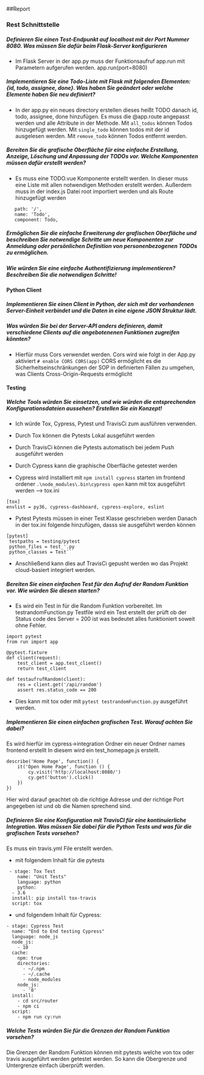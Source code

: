 ##Report
### Rest Schnittstelle
##### Definieren Sie einen Test-Endpunkt auf localhost mit der Port Nummer 8080. Was müssen Sie dafür beim Flask-Server konfigurieren
- Im Flask Server in der app.py muss der Funktionsaufruf app.run mit Parametern aufgerufen werden. app.run(port=8080)

##### Implementieren Sie eine Todo-Liste mit Flask mit folgenden Elementen: {id, todo, assignee, done}. Was haben Sie geändert oder welche Elemente haben Sie neu definiert?
- In der app.py ein neues directory erstellen dieses heißt TODO danach id, todo, assignee, done hinzufügen. 
Es muss die @app.route angepasst werden und alle Attribute in der Methode.
Mit ``all_todos`` können Todos hinzugefügt werden. Mit ``single_todo`` können todos mit der id ausgelesen werden. Mit ``remove_todo`` können Todos entfernt werden.

##### Bereiten Sie die grafische Oberfläche für eine einfache Erstellung, Anzeige, Löschung und Anpassung der TODOs vor. Welche Komponenten müssen dafür erstellt werden?
- Es muss eine TODO.vue Komponente erstellt werden. In dieser muss eine Liste mit allen notwendigen Methoden erstellt werden.
Außerdem muss in der index.js Datei root importiert werden und als Route hinzugefügt werden 
```
   path: '/',
   name: 'Todo',
   component: Todo,
```

##### Ermöglichen Sie die einfache Erweiterung der grafischen Oberfläche und beschreiben Sie notwendige Schritte um neue Komponenten zur Anmeldung oder persönlichen Definition von personenbezogenen TODOs zu ermöglichen.

##### Wie würden Sie eine einfache Authentifizierung implementieren? Beschreiben Sie die notwendigen Schritte!

#### Python Client

##### Implementieren Sie einen Client in Python, der sich mit der vorhandenen Server-Einheit verbindet und die Daten in eine eigene JSON Struktur lädt.


##### Was würden Sie bei der Server-API anders definieren, damit verschiedene Clients auf die angebotenenen Funktionen zugreifen könnten?
- Hierfür muss Cors verwendet werden. Cors wird wie folgt in der App.py aktiviert ``# enable CORS CORS(app)`` 
CORS ermöglicht es die Sicherheitseinschränkungen der SOP in definierten Fällen zu umgehen, was Clients Cross-Origin-Requests ermöglicht

#### Testing

##### Welche Tools würden Sie einsetzen, und wie würden die entsprechenden Konfigurationsdateien aussehen? Erstellen Sie ein Konzept!
- Ich würde Tox, Cypress, Pytest und TravisCi zum ausführen verwenden.

- Durch Tox können die Pytests Lokal ausgeführt werden
- Durch TravisCi können die Pytests automatisch bei jedem Push ausgeführt werden
- Durch Cypress kann die graphische Oberfläche getestet werden
 
- Cypress
 wird installiert mit ``npm install cypress``
 starten im frontend ordener ``.\node_modules\.bin\cypress open``
 kann mit tox ausgeführt werden --> tox.ini 
 
```
[tox] 
envlist = py36, cypress-dashboard, cypress-explore, eslint
```
 
- Pytest
 Pytests müssen in einer Test Klasse geschrieben werden
 Danach in der tox.ini folgende hinzufügen, dasss sie ausgeführt werden können
```
[pytest]
 testpaths = testing/pytest
 python_files = test_'.py
 python_classes = Test``
```
- Anschließend kann dies auf TravisCi gepusht werden wo das Projekt cloud-basiert integriert werden.
##### Bereiten Sie einen einfachen Test für den Aufruf der Random Funktion vor. Wie würden Sie diesen starten?
- Es wird ein Test in für die Random Funktion vorbereitet. Im testrandomFunction.py Testfile wird ein Test erstellt der prüft ob
der Status code des Server = 200 ist was bedeutet alles funktioniert soweit ohne Fehler.
````
import pytest
from run import app

@pytest.fixture
def client(request):
    test_client = app.test_client()
    return test_client

def testaufrufRandom(client):
    res = client.get('/api/random')
    assert res.status_code == 200
````
- Dies kann mit tox oder mit ``pytest testrandomFunction.py`` ausgeführt werden.
##### Implementieren Sie einen einfachen grafischen Test. Worauf achten Sie dabei?
Es wird hierfür im cypress->integration Ordner ein neuer Ordner names frontend erstellt
In diesem wird ein test_homepage.js erstellt.

```
describe('Home Page', function() {
    it('Open Home Page', function () {
        cy.visit('http://localhost:8080/')
        cy.get('button').click()
    })
}) 
```

Hier wird darauf geachtet ob die richtige Adresse und der richtige Port angegeben ist 
und ob die Namen sprechend sind.
##### Definieren Sie eine Konfiguration mit TravisCI für eine kontinuierliche Integration. Was müssen Sie dabei für die Python Tests und was für die grafischen Tests vorsehen?
Es muss ein travis.yml File erstellt werden.
- mit folgendem Inhalt für die pytests
 
```
 - stage: Tox Test
    name: "Unit Tests"
    language: python
    python:
  - 3.6
  install: pip install tox-travis
  script: tox
```
- und folgendem Inhalt für Cypress:
```
- stage: Cypress Test
  name: "End to End testing Cypress"
  language: node_js
  node_js:
    - 10
  cache:
    npm: true
    directories:
      - ~/.npm
      - ~/.cache
      - node_modules
    node_js:
      - '8'
  install:
    - cd src/router
    - npm ci
  script:
    - npm run cy:run
```
##### Welche Tests würden Sie für die Grenzen der Random Funktion vorsehen?
Die Grenzen der Random Funktion können mit pytests welche von tox oder travis ausgeführt werden getestet werden.
So kann die Obergrenze und Untergrenze einfach überprüft werden.
